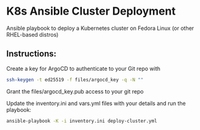 # K8s Ansible Cluster Deployment

Ansible playbook to deploy a Kubernetes cluster on Fedora Linux (or other RHEL-based distros)

## Instructions:

Create a key for ArgoCD to authenticate to your Git repo with

```bash
ssh-keygen -t ed25519 -f files/argocd_key -q -N ""
```

Grant the files/argocd_key.pub access to your git repo

Update the inventory.ini and vars.yml files with your details and run the playbook:

```bash
ansible-playbook -K -i inventory.ini deploy-cluster.yml
```
